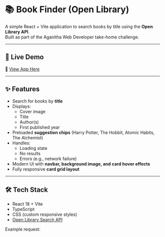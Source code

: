 # 📚 Book Finder (Open Library)

A simple React + Vite application to search books by title using the **Open Library API**.  
Built as part of the Aganitha Web Developer take-home challenge.

---

## 🚀 Live Demo
🔗 [View App Here](https://start-vite-react-dev-oqpw.bolt.host)

---

## ✨ Features
- Search for books by **title**
- Displays:
  - Cover image
  - Title
  - Author(s)
  - First published year
- Preloaded **suggestion chips** (Harry Potter, The Hobbit, Atomic Habits, The Alchemist)
- Handles:
  - Loading state
  - No results
  - Errors (e.g., network failure)
- Modern UI with **navbar, background image, and card hover effects**
- Fully responsive **card grid layout**

---

## 🛠️ Tech Stack
- React 18 + Vite
- TypeScript
- CSS (custom responsive styles)
- [Open Library Search API](https://openlibrary.org/dev/docs/api/search)

Example request:
